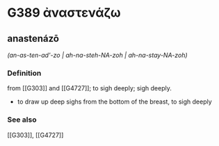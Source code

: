 # G389 ἀναστενάζω

## anastenázō

_(an-as-ten-ad'-zo | ah-na-steh-NA-zoh | ah-na-stay-NA-zoh)_

### Definition

from [[G303]] and [[G4727]]; to sigh deeply; sigh deeply.

- to draw up deep sighs from the bottom of the breast, to sigh deeply

### See also

[[G303]], [[G4727]]

